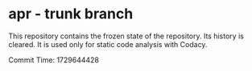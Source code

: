 # apr - trunk branch

This repository contains the frozen state of the repository.
Its history is cleared. It is used only for static code
analysis with Codacy.

Commit Time: 1729644428